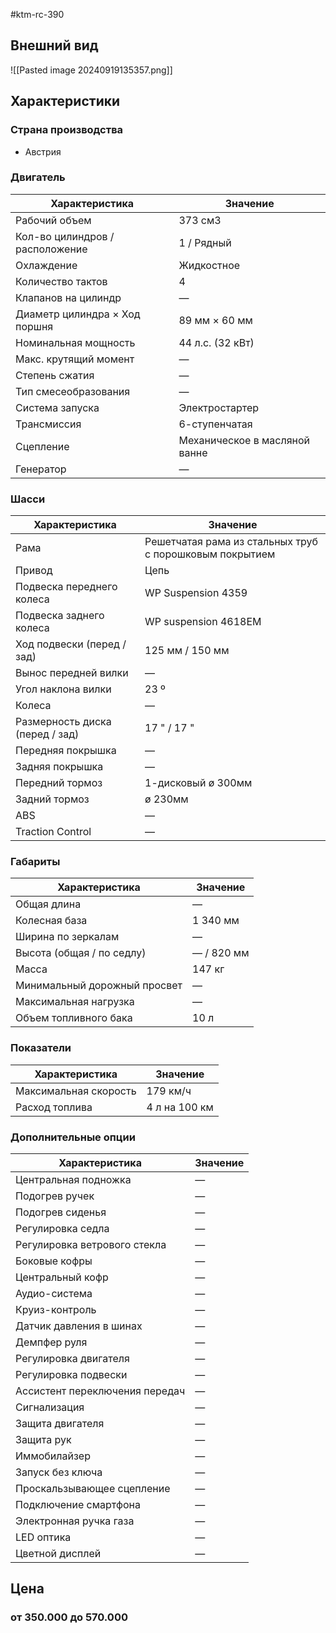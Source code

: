 #ktm-rc-390

## Внешний вид

![[Pasted image 20240919135357.png]]

## Характеристики

### Страна производства
- Австрия
### Двигатель
| Характеристика                      | Значение                                                                 |
|--------------------------------------|--------------------------------------------------------------------------|
| Рабочий объем                        | 373 см3                                                                  |
| Кол-во цилиндров / расположение      | 1 / Рядный                                                               |
| Охлаждение                           | Жидкостное                                                                |
| Количество тактов                    | 4                                                                        |
| Клапанов на цилиндр                  | —                                                                        |
| Диаметр цилиндра × Ход поршня        | 89 мм × 60 мм                                                             |
| Номинальная мощность                 | 44 л.с. (32 кВт)                                                          |
| Макс. крутящий момент                | —                                                                        |
| Степень сжатия                       | —                                                                        |
| Тип смесеобразования                 | —                                                                        |
| Система запуска                      | Электростартер                                                           |
| Трансмиссия                          | 6-ступенчатая                                                             |
| Сцепление                            | Механическое в масляной ванне                                            |
| Генератор                            | —                                                                        |
### Шасси
| Характеристика                      | Значение                                                                 |
|--------------------------------------|--------------------------------------------------------------------------|
| Рама                                 | Решетчатая рама из стальных труб с порошковым покрытием                 |
| Привод                               | Цепь                                                                     |
| Подвеска переднего колеса            | WP Suspension 4359                                                       |
| Подвеска заднего колеса              | WP suspension 4618EM                                                    |
| Ход подвески (перед / зад)           | 125 мм / 150 мм                                                           |
| Вынос передней вилки                 | —                                                                        |
| Угол наклона вилки                   | 23 º                                                                      |
| Колеса                               | —                                                                        |
| Размерность диска (перед / зад)      | 17 " / 17 "                                                              |
| Передняя покрышка                    | —                                                                        |
| Задняя покрышка                      | —                                                                        |
| Передний тормоз                      | 1-дисковый ø 300мм                                                        |
| Задний тормоз                        | ø 230мм                                                                   |
| ABS                                  | —                                                                        |
| Traction Control                     | —                                                                        |
### Габариты
| Характеристика                      | Значение                                                                 |
|--------------------------------------|--------------------------------------------------------------------------|
| Общая длина                          | —                                                                        |
| Колесная база                        | 1 340 мм                                                                 |
| Ширина по зеркалам                   | —                                                                        |
| Высота (общая / по седлу)            | — / 820 мм                                                               |
| Масса                                | 147 кг                                                                   |
| Минимальный дорожный просвет         | —                                                                        |
| Максимальная нагрузка               | —                                                                        |
| Объем топливного бака                | 10 л                                                                     |
### Показатели
| Характеристика                      | Значение                                                                 |
|--------------------------------------|--------------------------------------------------------------------------|
| Максимальная скорость                | 179 км/ч                                                                 |
| Расход топлива                       | 4 л на 100 км                                                            |
### Дополнительные опции
| Характеристика                      | Значение                                                                 |
|--------------------------------------|--------------------------------------------------------------------------|
| Центральная подножка                 | —                                                                        |
| Подогрев ручек                        | —                                                                        |
| Подогрев сиденья                      | —                                                                        |
| Регулировка седла                    | —                                                                        |
| Регулировка ветрового стекла         | —                                                                        |
| Боковые кофры                        | —                                                                        |
| Центральный кофр                     | —                                                                        |
| Аудио-система                        | —                                                                        |
| Круиз-контроль                       | —                                                                        |
| Датчик давления в шинах              | —                                                                        |
| Демпфер руля                         | —                                                                        |
| Регулировка двигателя                | —                                                                        |
| Регулировка подвески                 | —                                                                        |
| Ассистент переключения передач       | —                                                                        |
| Сигнализация                         | —                                                                        |
| Защита двигателя                     | —                                                                        |
| Защита рук                           | —                                                                        |
| Иммобилайзер                         | —                                                                        |
| Запуск без ключа                     | —                                                                        |
| Проскальзывающее сцепление           | —                                                                        |
| Подключение смартфона                | —                                                                        |
| Электронная ручка газа               | —                                                                        |
| LED оптика                           | —                                                                        |
| Цветной дисплей                      | —                                                                        |

## Цена
### от 350.000 до 570.000